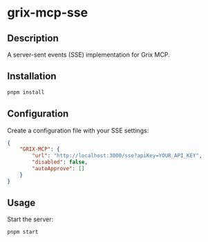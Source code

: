# grix-mcp-sse

## Description

A server-sent events (SSE) implementation for Grix MCP.

## Installation

```bash
pnpm install
```

## Configuration

Create a configuration file with your SSE settings:

```json
{
	"GRIX-MCP": {
		"url": "http://localhost:3000/sse?apiKey=YOUR_API_KEY",
		"disabled": false,
		"autoApprove": []
	}
}
```

## Usage

Start the server:

```bash
pnpm start
```
